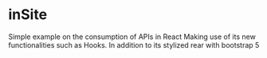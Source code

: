 # inSite
Simple example on the consumption of APIs in React Making use of its new functionalities such as Hooks. In addition to its stylized rear with bootstrap 5
